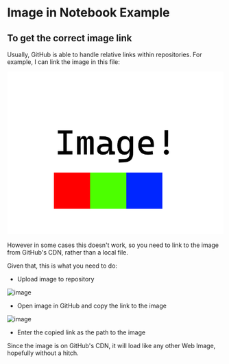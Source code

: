 # Image in Notebook Example
## To get the correct image link
Usually, GitHub is able to handle relative links within repositories. For example, I can link the image in this file:

![local path test](image.png)

However in some cases this doesn't work, so you need to link to the image from GitHub's CDN, rather than a local file.

Given that, this is what you need to do:

 - Upload image to repository

![image](https://user-images.githubusercontent.com/123095472/218782377-b6c72164-6072-47a4-a53f-8f2aa85c7c88.png)

 - Open image in GitHub and copy the link to the image

![image](https://user-images.githubusercontent.com/123095472/218782754-99e50795-92c8-42ba-be00-4032fc429391.png)

 - Enter the copied link as the path to the image

Since the image is on GitHub's CDN, it will load like any other Web Image, hopefully without a hitch.
